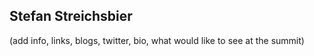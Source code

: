 ## Stefan Streichsbier

(add info, links, blogs, twitter, bio, what would like to see at the summit)
